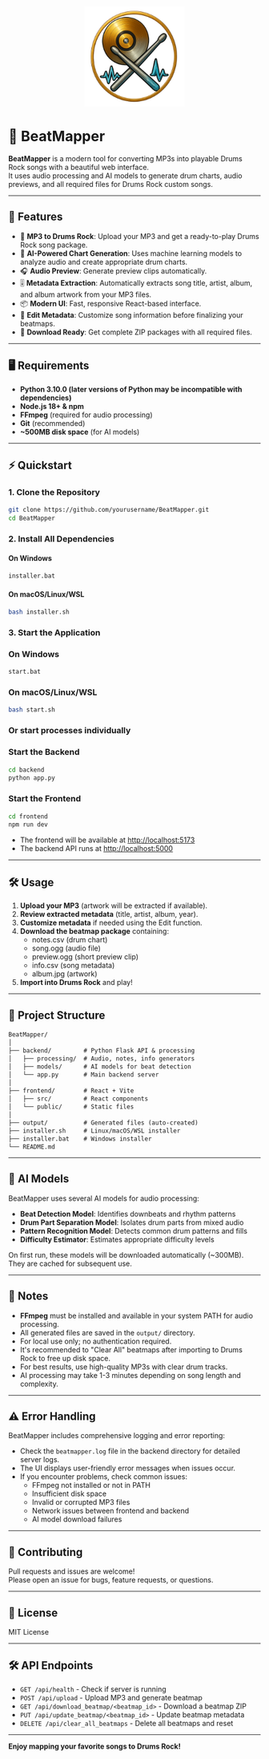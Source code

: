 <p align="center">
  <img src="frontend/logo.png" alt="BeatMapper Logo" width="200"/>
</p>

# 🥁 BeatMapper

**BeatMapper** is a modern tool for converting MP3s into playable Drums Rock songs with a beautiful web interface.  
It uses audio processing and AI models to generate drum charts, audio previews, and all required files for Drums Rock custom songs.

---

## 🚀 Features

- 🎵 **MP3 to Drums Rock**: Upload your MP3 and get a ready-to-play Drums Rock song package.
- 🧠 **AI-Powered Chart Generation**: Uses machine learning models to analyze audio and create appropriate drum charts.
- 🎧 **Audio Preview**: Generate preview clips automatically.
- 🎚️ **Metadata Extraction**: Automatically extracts song title, artist, album, and album artwork from your MP3 files.
- 📦 **Modern UI**: Fast, responsive React-based interface.
- 🔄 **Edit Metadata**: Customize song information before finalizing your beatmaps.
- 💾 **Download Ready**: Get complete ZIP packages with all required files.

---

## 🖥️ Requirements

- **Python 3.10.0 (later versions of Python may be incompatible with dependencies)**
- **Node.js 18+ & npm**
- **FFmpeg** (required for audio processing)
- **Git** (recommended)
- **~500MB disk space** (for AI models)

---

## ⚡ Quickstart

### 1. **Clone the Repository**

```sh
git clone https://github.com/yourusername/BeatMapper.git
cd BeatMapper
```

### 2. **Install All Dependencies**

#### On Windows

```sh
installer.bat
```

#### On macOS/Linux/WSL

```sh
bash installer.sh
```

### 3. **Start the Application**

### On Windows
```sh
start.bat
```

### On macOS/Linux/WSL
``` sh
bash start.sh
```

### Or start processes individually

### Start the Backend

```sh
cd backend
python app.py
```

### Start the Frontend

```sh
cd frontend
npm run dev
```

- The frontend will be available at [http://localhost:5173](http://localhost:5173)
- The backend API runs at [http://localhost:5000](http://localhost:5000)

---

## 🛠️ Usage

1. **Upload your MP3** (artwork will be extracted if available).
2. **Review extracted metadata** (title, artist, album, year).
3. **Customize metadata** if needed using the Edit function.
4. **Download the beatmap package** containing:
   - notes.csv (drum chart)
   - song.ogg (audio file)
   - preview.ogg (short preview clip)
   - info.csv (song metadata)
   - album.jpg (artwork)
5. **Import into Drums Rock** and play!

---

## 🧩 Project Structure

```
BeatMapper/
│
├── backend/         # Python Flask API & processing
│   ├── processing/  # Audio, notes, info generators
│   ├── models/      # AI models for beat detection
│   └── app.py       # Main backend server
│
├── frontend/        # React + Vite
│   ├── src/         # React components
│   └── public/      # Static files
│
├── output/          # Generated files (auto-created)
├── installer.sh     # Linux/macOS/WSL installer
├── installer.bat    # Windows installer
└── README.md
```

---

## 🤖 AI Models

BeatMapper uses several AI models for audio processing:

- **Beat Detection Model**: Identifies downbeats and rhythm patterns
- **Drum Part Separation Model**: Isolates drum parts from mixed audio
- **Pattern Recognition Model**: Detects common drum patterns and fills
- **Difficulty Estimator**: Estimates appropriate difficulty levels

On first run, these models will be downloaded automatically (~300MB). They are cached for subsequent use.

---

## 📝 Notes

- **FFmpeg** must be installed and available in your system PATH for audio processing.
- All generated files are saved in the `output/` directory.
- For local use only; no authentication required.
- It's recommended to "Clear All" beatmaps after importing to Drums Rock to free up disk space.
- For best results, use high-quality MP3s with clear drum tracks.
- AI processing may take 1-3 minutes depending on song length and complexity.

---

## ⚠️ Error Handling

BeatMapper includes comprehensive logging and error reporting:

- Check the `beatmapper.log` file in the backend directory for detailed server logs.
- The UI displays user-friendly error messages when issues occur.
- If you encounter problems, check common issues:
  - FFmpeg not installed or not in PATH
  - Insufficient disk space
  - Invalid or corrupted MP3 files
  - Network issues between frontend and backend
  - AI model download failures

---

## 🤝 Contributing

Pull requests and issues are welcome!  
Please open an issue for bugs, feature requests, or questions.

---

## 📄 License

MIT License

---

## 🛠️ API Endpoints

- `GET /api/health` - Check if server is running
- `POST /api/upload` - Upload MP3 and generate beatmap
- `GET /api/download_beatmap/<beatmap_id>` - Download a beatmap ZIP
- `PUT /api/update_beatmap/<beatmap_id>` - Update beatmap metadata
- `DELETE /api/clear_all_beatmaps` - Delete all beatmaps and reset

---

**Enjoy mapping your favorite songs to Drums Rock!**
